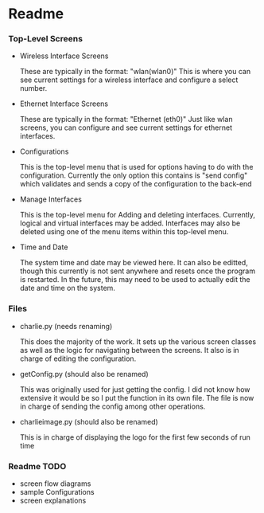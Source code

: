# Readme

### Top-Level Screens

* Wireless Interface Screens

  These are typically in the format: "wlan(wlan0)" This is where you can see current settings for a wireless interface and configure a select number.

* Ethernet Interface Screens

  These are typically in the format: "Ethernet (eth0)" Just like wlan screens, you can configure and see current settings for ethernet interfaces.

* Configurations

  This is the top-level menu that is used for options having to do with the configuration. Currently the only option this contains is "send config" which validates and sends a copy of the configuration to the back-end

* Manage Interfaces

  This is the top-level menu for Adding and deleting interfaces. Currently, logical and virtual interfaces may be added. Interfaces may also be deleted using one of the menu items within this top-level menu.

* Time and Date

  The system time and date may be viewed here. It can also be editted, though this currently is not sent anywhere and resets once the program is restarted. In the future, this may need to be used to actually edit the date and time on the system.

### Files

* charlie.py (needs renaming)

  This does the majority of the work. It sets up the various screen classes as well as the logic for navigating between the screens.
  It also is in charge of editing the configuration.

* getConfig.py (should also be renamed)

  This was originally used for just getting the config. I did not know how extensive it would be so I put the function in its own file. The file is now in charge of sending the config among other operations.

* charlieimage.py (should also be renamed)

  This is in charge of displaying the logo for the first few seconds of run time

### Readme TODO

* screen flow diagrams
* sample Configurations
* screen explanations
